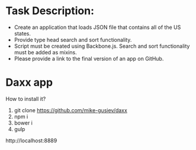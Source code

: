 # Task Description:
  - Create an application that loads JSON file that contains all of the US states.
  - Provide  type head search and sort functionality.
  - Script must be created using Backbone.js. Search and sort functionality must be added as mixins.
  - Please provide a link to the final version of an app on GitHub.


# Daxx app

How to install it?
 
1. git clone https://github.com/mike-gusiev/daxx
2. npm i
3. bower i
4. gulp

http://localhost:8889
